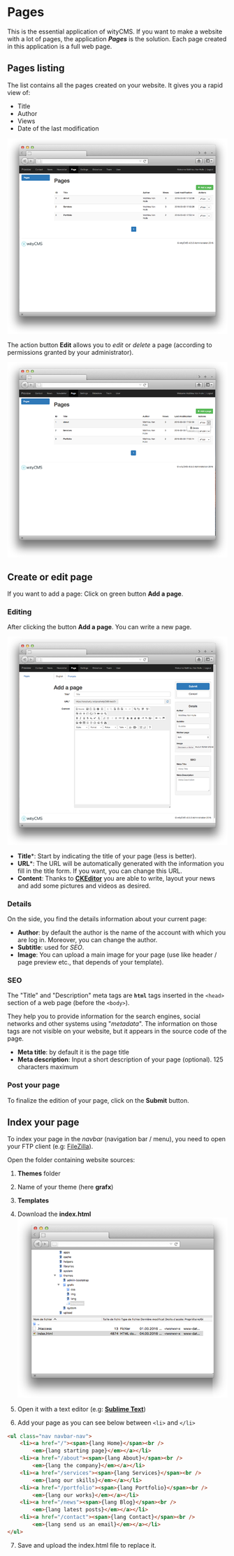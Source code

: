 # Pages

This is the essential application of wityCMS. If you want to make a website with a lot of pages, the application ***Pages*** is the solution. Each page created in this application is a full web page.

## Pages listing

The list contains all the pages created on your website. It gives you a rapid view of: 

* Title
* Author
* Views
* Date of the last modification 

![](pages-01.png)

The action button **Edit** allows you to *edit* or *delete* a page (according to permissions granted by your administrator).

![](pages-02.png)
## Create or edit page

If you want to add a page: Click on green button **Add a page**.

### Editing

After clicking the button **Add a page**. You can write a new page.

![](pages-03.png)

* **Title***: Start by indicating the title of your page (less is better).
* **URL***: The URL will be automatically generated with the information you fill in the title form. If you want, you can change this URL.
* **Content**: Thanks to **[CKEditor](http://docs.ckeditor.com/)** you are able to write, layout your news and add some pictures and videos as desired.

### Details

On the side, you find the details information about your current page:

* **Author**: by default the author is the name of the account with which you are log in. Moreover, you can change the author.
* **Subtitle**: used for *SEO*.
* **Image**: You can upload a main image for your page (use like header / page preview etc., that depends of your template).

### SEO

The "Title" and "Description" meta tags are **`html`** tags inserted in the `<head>` section of a web page (before the `<body>`). 

They help you to provide information for the search engines, social networks and other systems using "*metadata*". The information on those tags are not visible on your website, but it appears in the source code of the page.

* **Meta title**: by default it is the page title
* **Meta description**: Input a short description of your page (optional). 125 characters maximum

### Post your page

To finalize the edition of your page, click on the **Submit** button. 

## Index your page

To index your page in the *navbar* (navigation bar / menu), you need to open your FTP client (e.g: [FileZilla](https://filezilla-project.org)). 

Open the folder containing website sources:

1. **Themes** folder
2. Name of your theme (here **grafx**) 
3. **Templates**
4. Download the **index.html** 
![](pages-04.png)

5. Open it with a text editor (e.g: [**Sublime Text**](https://www.sublimetext.com/))
6. Add your page as you can see below between `<li>` and `</li>` 
```html
<ul class="nav navbar-nav">
    <li><a href="/"><span>{lang Home}</span><br />
        <em>{lang starting page}</em></a></li>
    <li><a href="/about"><span>{lang About}</span><br />
        <em>{lang the company}</em></a></li>
    <li><a href="/services"><span>{lang Services}</span><br />
        <em>{lang our skills}</em></a></li>
    <li><a href="/portfolio"><span>{lang Portfolio}</span><br />
        <em>{lang our works}</em></a></li>
    <li><a href="/news"><span>{lang Blog}</span><br />
        <em>{lang latest posts}</em></a></li>
    <li><a href="/contact"><span>{lang Contact}</span><br />
        <em>{lang send us an email}</em></a></li>
</ul>
```

7. Save and upload the index.html file to replace it.